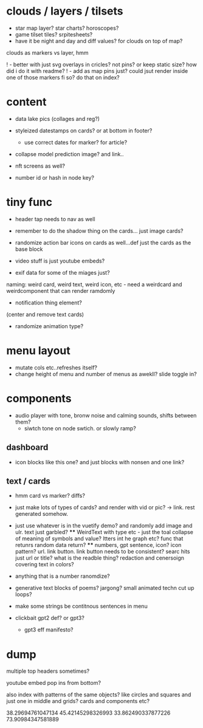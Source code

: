 # clouds / layers / tilsets

- star map layer? star charts? horoscopes?
- game tilset tiles? srpitesheets?
- have it be night and day and diff values? for clouds on top of map?

clouds as markers vs layer, hmm

! - better with just svg overlays in cricles? not pins? or keep static size? how did i do it with readme?
! - add as map pins just? could jsut render inside one of those markers fi so? do that on index?

# content

- data lake pics (collages and reg?)

- styleized datestamps on cards? or at bottom in footer?

  - use correct dates for marker? for article?

- collapse model prediction image? and link..

- nft screens as well?

- number id or hash in node key?

# tiny func

- header tap needs to nav as well
- remember to do the shadow thing on the cards... just image cards?
- randomize action bar icons on cards as well...def just the cards as the base block

- video stuff is just youtube embeds?

- exif data for some of the miages just?

naming: weird card, weird text, weird icon, etc - need a weirdcard and weirdcomponent that can render ramdomly

- notification thing element?

(center and remove text cards)

- randomize animation type?

# menu layout

- mutate cols etc..refreshes itself?
- change height of menu and number of menus as awekll? slide toggle in?

# components

- audio player with tone, bronw noise and calming sounds, shifts between them?
  - siwtch tone on node swtich. or slowly ramp?

## dashboard

- icon blocks like this one? and just blocks with nonsen and one link?

## text / cards

- hmm card vs marker? diffs?

- just make lots of types of cards? and render with vid or pic? -> link. rest generated somehow.
- just use whatever is in the vuetify demo? and randomly add image and ulr. text just garbled? **\*\***
  WeirdText with type etc - just the toal collapse of meaning of symbols and value? ltters int he graph etc? func that retunrs random data return? ****\*\***** numbers, gpt sentence, icon? icon pattern? url. link button. link button needs to be consistent? searc hits just url or title? what is the readble thing? redaction and cenersoign covering text in colors?

- anything that is a number ranomdize?

- generative text blocks of poems? jargong? small animated techn cut up loops?

- make some strings be contitnous sentences in menu

- clickbait gpt2 def? or gpt3?
  - gpt3 eff manifesto?

# dump

multiple top headers sometimes?

youtube embed pop ins from bottom?

also index with patterns of the same objects? like circles and squares and just one in middle and grids? cards and components etc?

38.29694761047134 45.42145298326993
33.862490337877226 73.90984347581889
